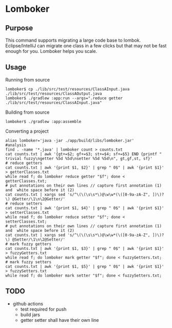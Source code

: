 # Lomboker

## Purpose

This command supports migrating a large code base to lombok. 
Eclipse/IntelliJ can migrate one class in a few clicks but that may not be fast enough for you.
Lomboker helps you scale.

## Usage

Running from source
```
lomboker$ cp ./lib/src/test/resources/ClassAInput.java ./lib/src/test/resources/ClassAOutput.java
lomboker$ ./gradlew :app:run --args=".reduce getter ./lib/src/test/resources/ClassAInput.java"
```
Building from source
```
lomboker$ ./gradlew :app:assemble
```
Converting a project
```
alias lomboker='java -jar ./app/build/libs/lomboker.jar'
#analysis
find . -name '*.java' | lomboker count > counts.txt
cat counts.txt | awk '{gt+=$2; gf+=$3; st+=$4; sf+=$5} END {printf "     trivial fuzzy\ngetter %5d %5d\nsetter %5d %5d\n", gt,gf,st, sf}'
# reduce getters
cat counts.txt | awk '{print $1, $2}' | grep " 0$" | awk '{print $1}' > getterClasses.txt
while read f; do lomboker reduce getter "$f"; done < getterClasses.txt;
# put annotations on their own lines // capture first annotation (1) and  white space before it (2)
cat counts.txt | xargs sed 's/^\(\(\s\s*\)@\w\w*(\([0-9a-zA-Z", ])\)?\) @Getter/\1\n\2@Getter/'
# reduce setters
cat counts.txt | awk '{print $1, $4}' | grep " 0$" | awk '{print $1}' > setterClasses.txt
while read f; do lomboker reduce setter "$f"; done < setterClasses.txt;
# put annotations on their own lines // capture first annotation (1) and  white space before it (2)
cat counts.txt | xargs sed 's/^\(\(\s\s*\)@\w\w*(\([0-9a-zA-Z", ])\)?\) @Setter/\1\n\2@Setter/'
# mark fuzzy getters
cat counts.txt | awk '{print $1, $3}' | grep " 0$" | awk '{print $1}' > fuzzyGetters.txt
while read f; do lomboker mark getter "$f"; done < fuzzyGetters.txt;
# mark fuzzy setters
cat counts.txt | awk '{print $1, $5}' | grep " 0$" | awk '{print $1}' > fuzzySetters.txt
while read f; do lomboker mark setter "$f"; done < fuzzySetters.txt;
```


## TODO
- github actions
   - test required for push
   - build jars
   - getter setter shall have their own line 
